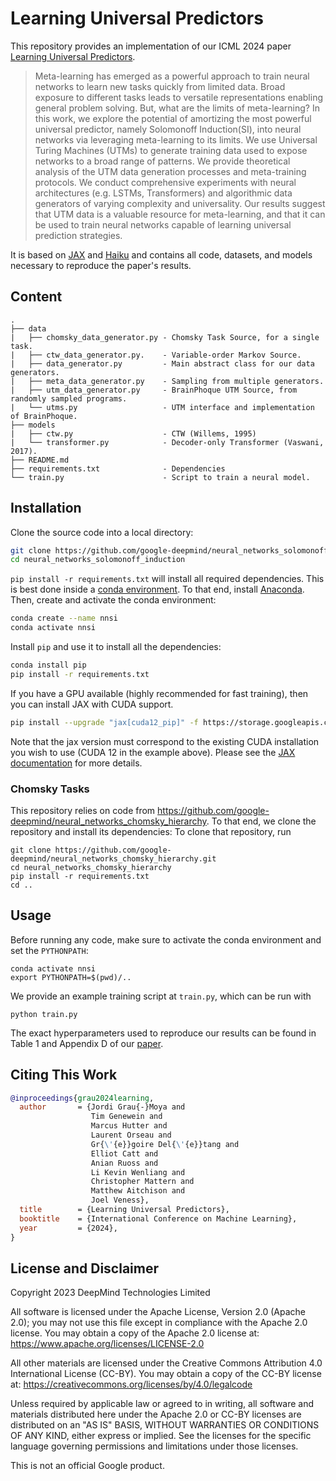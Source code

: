 # Learning Universal Predictors

This repository provides an implementation of our ICML 2024 paper [Learning Universal Predictors](https://arxiv.org/abs/2401.14953).

> Meta-learning has emerged as a powerful approach to train neural networks to learn new tasks quickly from limited data.
Broad exposure to different tasks leads to versatile representations enabling general problem solving.
But, what are the limits of meta-learning?
In this work, we explore the potential of amortizing the most powerful universal predictor, namely Solomonoff Induction(SI), into neural networks via leveraging meta-learning to its limits.
We use Universal Turing Machines (UTMs) to generate training data used to expose networks to a broad range of patterns.
We provide theoretical analysis of the UTM data generation processes and meta-training protocols.
We conduct comprehensive experiments with neural architectures (e.g. LSTMs, Transformers) and algorithmic data generators of varying complexity and universality.
Our results suggest that UTM data is a valuable resource for meta-learning, and that it can be used to train neural networks capable of learning universal prediction strategies.

It is based on [JAX](https://jax.readthedocs.io) and [Haiku](https://dm-haiku.readthedocs.io) and contains all code, datasets, and models necessary to reproduce the paper's results.


## Content

```
.
├── data
|   ├── chomsky_data_generator.py - Chomsky Task Source, for a single task.
|   ├── ctw_data_generator.py.    - Variable-order Markov Source.
|   ├── data_generator.py         - Main abstract class for our data generators.
|   ├── meta_data_generator.py    - Sampling from multiple generators.
|   ├── utm_data_generator.py     - BrainPhoque UTM Source, from randomly sampled programs.
|   └── utms.py                   - UTM interface and implementation of BrainPhoque.
├── models
|   ├── ctw.py                    - CTW (Willems, 1995)
|   └── transformer.py            - Decoder-only Transformer (Vaswani, 2017).
├── README.md
├── requirements.txt              - Dependencies
└── train.py                      - Script to train a neural model.
```


## Installation

Clone the source code into a local directory:
```bash
git clone https://github.com/google-deepmind/neural_networks_solomonoff_induction.git
cd neural_networks_solomonoff_induction
```

`pip install -r requirements.txt` will install all required dependencies.
This is best done inside a [conda environment](https://www.anaconda.com/).
To that end, install [Anaconda](https://www.anaconda.com/download#downloads).
Then, create and activate the conda environment:
```bash
conda create --name nnsi
conda activate nnsi
```

Install `pip` and use it to install all the dependencies:
```bash
conda install pip
pip install -r requirements.txt
```

If you have a GPU available (highly recommended for fast training), then you can install JAX with CUDA support.
```bash
pip install --upgrade "jax[cuda12_pip]" -f https://storage.googleapis.com/jax-releases/jax_cuda_releases.html
```
Note that the jax version must correspond to the existing CUDA installation you wish to use (CUDA 12 in the example above).
Please see the [JAX documentation](https://github.com/google/jax#installation) for more details.

### Chomsky Tasks

This repository relies on code from https://github.com/google-deepmind/neural_networks_chomsky_hierarchy.
To that end, we clone the repository and install its dependencies:
To clone that repository, run
```
git clone https://github.com/google-deepmind/neural_networks_chomsky_hierarchy.git
cd neural_networks_chomsky_hierarchy
pip install -r requirements.txt
cd ..
```


## Usage

Before running any code, make sure to activate the conda environment and set the `PYTHONPATH`:

```
conda activate nnsi
export PYTHONPATH=$(pwd)/..
```

We provide an example training script at `train.py`, which can be run with
```
python train.py
```

The exact hyperparameters used to reproduce our results can be found in Table 1 and Appendix D of our [paper](https://arxiv.org/abs/2401.14953).


## Citing This Work

```bibtex
@inproceedings{grau2024learning,
  author       = {Jordi Grau{-}Moya and
                  Tim Genewein and
                  Marcus Hutter and
                  Laurent Orseau and
                  Gr{\'{e}}goire Del{\'{e}}tang and
                  Elliot Catt and
                  Anian Ruoss and
                  Li Kevin Wenliang and
                  Christopher Mattern and
                  Matthew Aitchison and
                  Joel Veness},
  title        = {Learning Universal Predictors},
  booktitle    = {International Conference on Machine Learning},
  year         = {2024},
}
```


## License and Disclaimer

Copyright 2023 DeepMind Technologies Limited

All software is licensed under the Apache License, Version 2.0 (Apache 2.0);
you may not use this file except in compliance with the Apache 2.0 license.
You may obtain a copy of the Apache 2.0 license at:
https://www.apache.org/licenses/LICENSE-2.0

All other materials are licensed under the Creative Commons Attribution 4.0
International License (CC-BY). You may obtain a copy of the CC-BY license at:
https://creativecommons.org/licenses/by/4.0/legalcode

Unless required by applicable law or agreed to in writing, all software and
materials distributed here under the Apache 2.0 or CC-BY licenses are
distributed on an "AS IS" BASIS, WITHOUT WARRANTIES OR CONDITIONS OF ANY KIND,
either express or implied. See the licenses for the specific language governing
permissions and limitations under those licenses.

This is not an official Google product.
